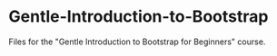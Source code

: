 # Gentle-Introduction-to-Bootstrap
Files for the "Gentle Introduction to Bootstrap for Beginners" course.

